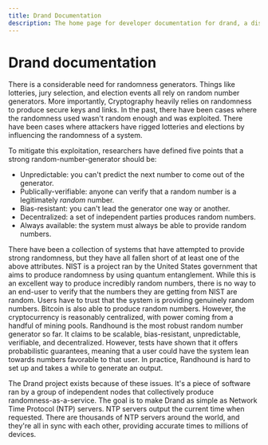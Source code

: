```yaml
---
title: Drand Documentation
description: The home page for developer documentation for drand, a distributed randomness beacon.
---
```


# Drand documentation

There is a considerable need for randomness generators. Things like lotteries, jury selection, and election events all rely on random number generators. More importantly, Cryptography heavily relies on randomness to produce secure keys and links. In the past, there have been cases where the randomness used wasn't random enough and was exploited. There have been cases where attackers have rigged lotteries and elections by influencing the randomness of a system.

To mitigate this exploitation, researchers have defined five points that a strong random-number-generator should be:

- Unpredictable: you can't predict the next number to come out of the generator.
- Publically-verifiable: anyone can verify that a random number is a legitimately _random_ number.
- Bias-resistant: you can't lead the generator one way or another.
- Decentralized: a set of independent parties produces random numbers.
- Always available: the system must always be able to provide random numbers.

There have been a collection of systems that have attempted to provide strong randomness, but they have all fallen short of at least one of the above attributes. NIST is a project ran by the United States government that aims to produce randomness by using quantum entanglement. While this is an excellent way to produce incredibly random numbers, there is no way to an end-user to verify that the numbers they are getting from NIST are random. Users have to trust that the system is providing genuinely random numbers. Bitcoin is also able to produce random numbers. However, the cryptocurrency is reasonably centralized, with power coming from a handful of mining pools. Randhound is the most robust random number generator so far. It claims to be scalable, bias-resistant, unpredictable, verifiable, and decentralized. However, tests have shown that it offers probabilistic guarantees, meaning that a user could have the system lean towards numbers favorable to that user. In practice, Randhound is hard to set up and takes a while to generate an output.

The Drand project exists because of these issues. It's a piece of software ran by a group of independent nodes that collectively produce randomness-as-a-service. The goal is to make Drand as simple as Network Time Protocol (NTP) servers. NTP servers output the current time when requested. There are thousands of NTP servers around the world, and they're all in sync with each other, providing accurate times to millions of devices.
